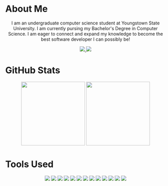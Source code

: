 <h1>About Me</h1>
<p align="center">I am an undergraduate computer science student at Youngstown State University. I am currently pursing my Bachelor's Degree in Computer Science. I am eager to connect and expand my knowledge to become the best software developer I can possibly be!</p>

<p align="center">
    <a href="ajmicco@student.ysu.edu">
        <img src="https://img.shields.io/badge/Email-000000?style=for-the-badge&logo=data:image/svg+xml;"/>
    </a>
    <a href="https://www.linkedin.com/in/anthony-micco/">
        <img src="https://img.shields.io/badge/linkedin-%230077B5.svg?&style=for-the-badge&logo=linkedin&logoColor=white"/>
    </a>
</p>

<h1>GitHub Stats</h1>
<p align="center">
    <img height=200 src="https://github-readme-stats.vercel.app/api?username=Ajmicco18&theme=graywhite&show_icons=true"/>
    <img height=200 src="https://github-readme-stats.vercel.app/api/top-langs/?username=Ajmicco18&hide=Jupyter%20Notebook&theme=graywhite&layout=donut"/>
</p>

<h1>Tools Used</h1>
<p align="center">
<img src="https://img.shields.io/badge/React-20232A?style=for-the-badge&logo=react&logoColor=61DAFB"/>
<img src="https://img.shields.io/badge/JavaScript-000000?style=for-the-badge&logo=javascript&logoColor=ffff00"/>
<img src="https://img.shields.io/badge/HTML5-000000?style=for-the-badge&logo=html5&logoColor=ff9900"/>
<img src="https://img.shields.io/badge/CSS-ffffff?style=for-the-badge&logo=css3&logoColor=0000ff"/>
<img src="https://img.shields.io/badge/Python-ffff00?style=for-the-badge&logo=python&logoColor=6666ff"/>
<img src="https://img.shields.io/badge/C++-ffffff?style=for-the-badge&logo=cplusplus&logoColor=6666ff"/>
<img src="https://img.shields.io/badge/Java-ffffff?style=for-the-badge&logo=oracle&logoColor=ffa500"/>
<img src="https://img.shields.io/badge/R-cccccc?style=for-the-badge&logo=r&logoColor=6666ff"/>
<img src="https://img.shields.io/badge/MongoDB-ffffff?style=for-the-badge&logo=mongodb&logoColor=00e600"/>
<img src="https://img.shields.io/badge/DynamoDB-ffffff?style=for-the-badge&logo=amazondynamodb&logoColor=6666ff"/>
<img src="https://img.shields.io/badge/MySQL-cccccc?style=for-the-badge&logo=mysql&logoColor=6666ff"/>
<img src="https://img.shields.io/badge/Node.js-20232A?style=for-the-badge&logo=nodedotjs&logoColor=009900"/>
<img src="https://img.shields.io/badge/Django-20232A?style=for-the-badge&logo=django&logoColor=004d00"/>
</p>
